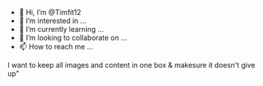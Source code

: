 - 👋 Hi, I’m @Timfit12
- 👀 I’m interested in ...
- 🌱 I’m currently learning ...
- 💞️ I’m looking to collaborate on ...
- 📫 How to reach me ...

<!---
Timfit12/Timfit12 is a ✨ special ✨ repository because its `README.md` (this file) appears on your GitHub profile.
You can click the Preview link to take a look at your changes.
---> I want to keep all images and content in one box & makesure it doesn't give up"
